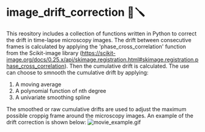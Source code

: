 # image_drift_correction 🔬🪛

This reository includes a collection of functions written in Python to correct the drift in time-lapse microscopy images.
The drift between consecutive frames is calculated by applying the 'phase_cross_correlation' function from the Scikit-image library (https://scikit-image.org/docs/0.25.x/api/skimage.registration.html#skimage.registration.phase_cross_correlation).
Then the cumulative drift is calculated. The use can choose to smnooth the cumulative drift by applying:
1. A moving average
2. A polynomial function of nth degree
3. A univariate smoothing spline

The smoothed or raw cumulative drifts are used to adjust the maximum possible croppig frame around the microscopy images.
An example of the drift correction is shown below:
![movie_example.gif](https://github.com/alexSysBio/image_drift_correction//correction_example.gif)

